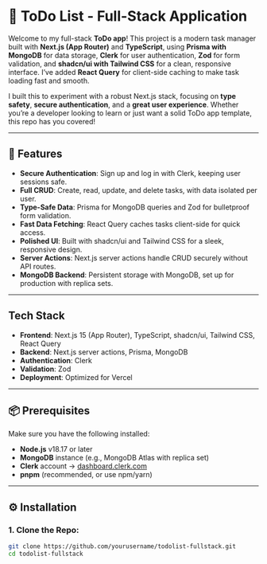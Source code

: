 # 📝 ToDo List - Full-Stack Application

Welcome to my full-stack **ToDo app**! This project is a modern task manager built with **Next.js (App Router)** and **TypeScript**, using **Prisma with MongoDB** for data storage, **Clerk** for user authentication, **Zod** for form validation, and **shadcn/ui with Tailwind CSS** for a clean, responsive interface. I’ve added **React Query** for client-side caching to make task loading fast and smooth.

I built this to experiment with a robust Next.js stack, focusing on **type safety**, **secure authentication**, and a **great user experience**. Whether you’re a developer looking to learn or just want a solid ToDo app template, this repo has you covered!

---

## 🚀 Features

-  **Secure Authentication**: Sign up and log in with Clerk, keeping user sessions safe.
-  **Full CRUD**: Create, read, update, and delete tasks, with data isolated per user.
-  **Type-Safe Data**: Prisma for MongoDB queries and Zod for bulletproof form validation.
-  **Fast Data Fetching**: React Query caches tasks client-side for quick access.
-  **Polished UI**: Built with shadcn/ui and Tailwind CSS for a sleek, responsive design.
-  **Server Actions**: Next.js server actions handle CRUD securely without API routes.
-  **MongoDB Backend**: Persistent storage with MongoDB, set up for production with replica sets.

---

## Tech Stack

- **Frontend**: Next.js 15 (App Router), TypeScript, shadcn/ui, Tailwind CSS, React Query  
- **Backend**: Next.js server actions, Prisma, MongoDB  
- **Authentication**: Clerk  
- **Validation**: Zod  
- **Deployment**: Optimized for Vercel  

---

## 📦 Prerequisites

Make sure you have the following installed:

- **Node.js** v18.17 or later  
- **MongoDB** instance (e.g., MongoDB Atlas with replica set)  
- **Clerk** account → [dashboard.clerk.com](https://dashboard.clerk.com)  
- **pnpm** (recommended, or use npm/yarn)

---

## ⚙️ Installation

### 1. Clone the Repo:

```bash
git clone https://github.com/yourusername/todolist-fullstack.git
cd todolist-fullstack

